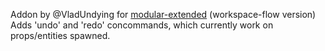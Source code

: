 Addon by @VladUndying for [modular-extended](https://github.com/Ceveos/sbox-minimal-extended) (workspace-flow version)  
Adds 'undo' and 'redo' concommands, which currently work on props/entities spawned.
